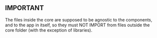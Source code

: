 ## IMPORTANT

The files inside the core are supposed to be agnostic to the components, and to the app in itself, so they must NOT IMPORT from files outside the core folder (with the exception of libraries).
